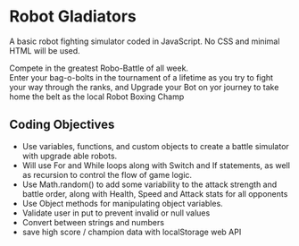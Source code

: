# Robot Gladiators
A basic robot fighting simulator coded in JavaScript. No CSS and minimal HTML will be used.

Compete in the greatest Robo-Battle of all week. \
Enter your bag-o-bolts in the tournament of a lifetime as you try to fight your way through the ranks, and Upgrade your Bot on yor journey to take home the belt as the local Robot Boxing Champ

## Coding Objectives
* Use variables, functions, and custom objects to create a battle simulator with upgrade able robots. 
* Will use For and While loops along with Switch and If statements, as well as recursion to control the flow of game logic. 
* Use Math.random() to add some variability to the attack strength and battle order, along with Health, Speed and Attack stats for all opponents 
* Use Object methods for manipulating object variables. 
* Validate user in put to prevent invalid or null values 
* Convert between strings and numbers
* save high score / champion data with localStorage web API



